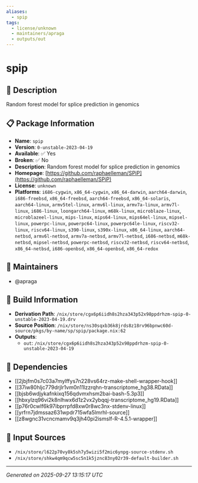 ```yaml
---
aliases:
  - spip
tags:
  - license/unknown
  - maintainers/apraga
  - outputs/out
---
```


# spip

## 📝 Description

Random forest model for splice prediction in genomics

## 📋 Package Information

- **Name**: `spip`
- **Version**: `0-unstable-2023-04-19`
- **Available**: ✅ Yes
- **Broken**: ✅ No
- **Description**: Random forest model for splice prediction in genomics
- **Homepage**: [https://github.com/raphaelleman/SPiP](https://github.com/raphaelleman/SPiP)
- **License**: `unknown`
- **Platforms**: `i686-cygwin`, `x86_64-cygwin`, `x86_64-darwin`, `aarch64-darwin`, `i686-freebsd`, `x86_64-freebsd`, `aarch64-freebsd`, `x86_64-solaris`, `aarch64-linux`, `armv5tel-linux`, `armv6l-linux`, `armv7a-linux`, `armv7l-linux`, `i686-linux`, `loongarch64-linux`, `m68k-linux`, `microblaze-linux`, `microblazeel-linux`, `mips-linux`, `mips64-linux`, `mips64el-linux`, `mipsel-linux`, `powerpc-linux`, `powerpc64-linux`, `powerpc64le-linux`, `riscv32-linux`, `riscv64-linux`, `s390-linux`, `s390x-linux`, `x86_64-linux`, `aarch64-netbsd`, `armv6l-netbsd`, `armv7a-netbsd`, `armv7l-netbsd`, `i686-netbsd`, `m68k-netbsd`, `mipsel-netbsd`, `powerpc-netbsd`, `riscv32-netbsd`, `riscv64-netbsd`, `x86_64-netbsd`, `i686-openbsd`, `x86_64-openbsd`, `x86_64-redox`
## 👥 Maintainers

- @apraga


## 🔧 Build Information

- **Derivation Path**: `/nix/store/cgx6p6iidh8s2hza343p52x98ppdrhzm-spip-0-unstable-2023-04-19.drv`
- **Source Position**: `/nix/store/ns30sqxb36k8jrds8z18rv96bpnwc60d-source/pkgs/by-name/sp/spip/package.nix:62`
- **Outputs**:
  - `out`:  `/nix/store/cgx6p6iidh8s2hza343p52x98ppdrhzm-spip-0-unstable-2023-04-19`

## 🔗 Dependencies

- [[2jbjfm0s7c03a7mylffys7n228vs64rz-make-shell-wrapper-hook]]
- [[37iw80hljc779drjlr1vm0n11lzzrqhn-transcriptome_hg38.RData]]
- [[bjsb6wdjykafnkixq156qdvmxhsm2bai-bash-5.3p3]]
- [[hbxylzq96vi2k8nlhwx6d1z2vx2ybqqj-transcriptome_hg19.RData]]
- [[p76r0cwlf6k97ibprrpfd8xw0r8wc3nx-stdenv-linux]]
- [[yrfrn7jdmssaz631wpdr715wfa5lmrhl-source]]
- [[z8wgnc31vcncmamv9q3jh40pi2ismslf-R-4.5.1-wrapper]]

## 📁 Input Sources

- `/nix/store/l622p70vy8k5sh7y5wizi5f2mic6ynpg-source-stdenv.sh`
- `/nix/store/shkw4qm9qcw5sc5n1k5jznc83ny02r39-default-builder.sh`

---
*Generated on 2025-09-27 13:15:17 UTC*
